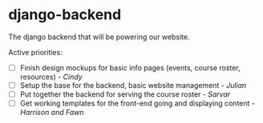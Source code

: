 # django-backend
The django backend that will be powering our website.

Active priorities:
- [ ] Finish design mockups for basic info pages (events, course roster, resources) - *Cindy*
- [ ] Setup the base for the backend, basic website management - *Julian*
- [ ] Put together the backend for serving the course roster - *Sarvar*
- [ ] Get working templates for the front-end going and displaying content - *Harrison and Fawn*